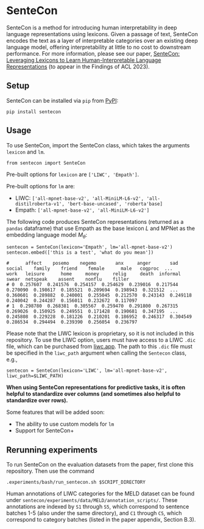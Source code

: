 # SenteCon

SenteCon is a method for introducing human interpretability in deep language representations using lexicons. Given a passage of text, SenteCon encodes the text as a layer of interpretable categories over an existing deep language model, offering interpretability at little to no cost to downstream performance. For more information, please see our paper, [SenteCon: Leveraging Lexicons to Learn Human-Interpretable Language Representations](https://arxiv.org/pdf/2305.14728.pdf) (to appear in the Findings of ACL 2023).

## Setup

SenteCon can be installed via `pip` from [PyPI](https://pypi.org/project/sentecon/):
```
pip install sentecon
```
## Usage

To use SenteCon, import the SenteCon class, which takes the arguments `lexicon` and `lm`.
```
from sentecon import SenteCon
```

Pre-built options for `lexicon` are `['LIWC', 'Empath']`. 

Pre-built options for `lm` are:
- LIWC: `['all-mpnet-base-v2', 'all-MiniLM-L6-v2', 'all-distilroberta-v1', 'bert-base-uncased', 'roberta'base]`
- Empath: `['all-mpnet-base-v2', 'all-MiniLM-L6-v2']`

The following code produces SenteCon representations (returned as a `pandas` dataframe) that use Empath as the base lexicon $L$ and MPNet as the embedding language model $M_\theta$:

```
sentecon = SenteCon(lexicon='Empath', lm='all-mpnet-base-v2')
sentecon.embed(['this is a test', 'what do you mean'])

#      affect    posemo    negemo       anx     anger       sad    social    family    friend    female      male   cogproc  ...      work   leisure      home     money     relig     death  informal     swear  netspeak    assent    nonflu    filler
# 0  0.257607  0.241576  0.254157  0.254629  0.239016  0.217544  0.270090  0.198617  0.185521  0.209694  0.198943  0.321512  ...  0.360601  0.289882  0.240001  0.255045  0.212570  0.243143  0.249118  0.240042  0.244287  0.156011  0.232672  0.117097
# 1  0.298780  0.268381  0.305567  0.259470  0.291800  0.267315  0.269026  0.150925  0.249551  0.171428  0.190681  0.347195  ...  0.245808  0.229228  0.181226  0.210201  0.186952  0.246317  0.304549  0.286534  0.294494  0.239390  0.256054  0.236797
```

Please note that the LIWC lexicon is proprietary, so it is not included in this repository. To use the LIWC option, users must have access to a LIWC `.dic` file, which can be purchased from [liwc.app](https://www.liwc.app/). The path to this `.dic` file must be specified in the `liwc_path` argument when calling the `Sentecon` class, e.g.,

```
sentecon = SenteCon(lexicon='LIWC', lm='all-mpnet-base-v2', liwc_path=$LIWC_PATH)
```

**When using SenteCon representations for predictive tasks, it is often helpful to standardize over columns (and sometimes also helpful to standardize over rows).**

Some features that will be added soon:
- The ability to use custom models for `lm`
- Support for SenteCon+

## Rerunning experiments

To run SenteCon on the evaluation datasets from the paper, first clone this repository. Then use the command

```
.experiments/bash/run_sentecon.sh $SCRIPT_DIRECTORY
```

Human annotations of LIWC categories for the MELD dataset can be found under `sentecon/experiments/data/MELD/annotation_scripts/`. These annotations are indexed by `S1` through `S5`, which correspond to sentence batches 1-5 (also under the same directory), and `C1` through `C5`, which correspond to category batches (listed in the paper appendix, Section B.3).

